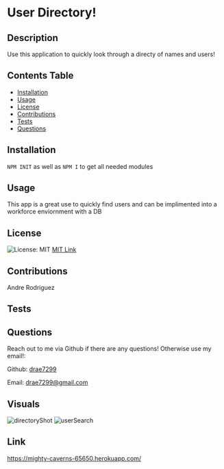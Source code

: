 # User Directory!

## Description

Use this application to quickly look through a directy of names and users!

## Contents Table

- [Installation](#installation)
- [Usage](#usage)
- [License](license)
- [Contributions](contributions)
- [Tests](tests)
- [Questions](questions)

## Installation

`NPM INIT` as well as `NPM I` to get all needed modules

## Usage

This app is a great use to quickly find users and can be implimented into a workforce enviornment with a DB

## License

![License: MIT](https://img.shields.io/badge/License-MIT-yellow.svg) [MIT Link](https://opensource.org/licenses/BSD-3-Clause)

## Contributions

Andre Rodriguez

## Tests

## Questions

Reach out to me via Github if there are any questions! Otherwise use my email!:

Github: [drae7299](https://www.github.com/)

Email: drae7299@gmail.com

## Visuals
![directoryShot](https://user-images.githubusercontent.com/77699769/123487798-a7d1d480-d5dc-11eb-8c2c-b04aa56c3400.PNG)
![userSearch](https://user-images.githubusercontent.com/77699769/123487803-a9030180-d5dc-11eb-9881-02e0c527869a.PNG)

## Link

 https://mighty-caverns-65650.herokuapp.com/
